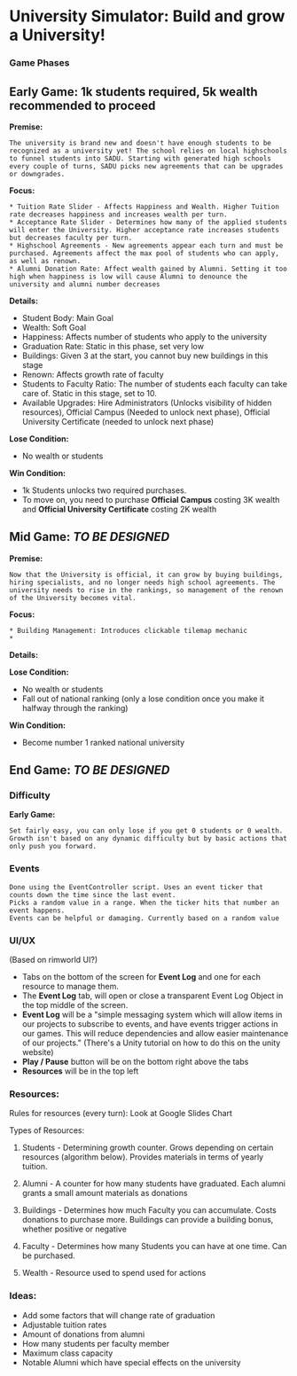 # University Simulator: Build and grow a University!

### Game Phases
## Early Game: 1k students required, 5k wealth recommended to proceed

**Premise:**

	The university is brand new and doesn't have enough students to be recognized as a university yet! The school relies on local highschools to funnel students into SADU. Starting with generated high schools every couple of turns, SADU picks new agreements that can be upgrades or downgrades.

**Focus:**
	
	* Tuition Rate Slider - Affects Happiness and Wealth. Higher Tuition rate decreases happiness and increases wealth per turn.
	* Acceptance Rate Slider - Determines how many of the applied students will enter the University. Higher acceptance rate increases students but decreases faculty per turn.
	* Highschool Agreements - New agreements appear each turn and must be purchased. Agreements affect the max pool of students who can apply, as well as renown.
	* Alumni Donation Rate: Affect wealth gained by Alumni. Setting it too high when happiness is low will cause Alumni to denounce the university and alumni number decreases
	
**Details:**

- Student Body: Main Goal
- Wealth: Soft Goal
- Happiness: Affects number of students who apply to the university
- Graduation Rate: Static in this phase, set very low
- Buildings: Given 3 at the start, you cannot buy new buildings in this stage
- Renown: Affects growth rate of faculty
- Students to Faculty Ratio: The number of students each faculty can take care of. Static in this stage, set to 10.
- Available Upgrades: Hire Administrators (Unlocks visibility of hidden resources), Official Campus (Needed to unlock next phase), Official University Certificate (needed to unlock next phase)
	
**Lose Condition:**
- No wealth or students

**Win Condition:**
- 1k Students unlocks two required purchases.
- To move on, you need to purchase **Official Campus** costing 3K wealth and **Official University Certificate** costing 2K wealth

## Mid Game: *TO BE DESIGNED*

**Premise:**
	
	Now that the University is official, it can grow by buying buildings, hiring specialists, and no longer needs high school agreements. The university needs to rise in the rankings, so management of the renown of the University becomes vital.

**Focus:**

	* Building Management: Introduces clickable tilemap mechanic
	* 

**Details:**

**Lose Condition:**
- No wealth or students
- Fall out of national ranking (only a lose condition once you make it halfway through the ranking)

**Win Condition:**
- Become number 1 ranked national university

## End Game: *TO BE DESIGNED*

### Difficulty

**Early Game:**

	Set fairly easy, you can only lose if you get 0 students or 0 wealth. 
	Growth isn't based on any dynamic difficulty but by basic actions that only push you forward.

### Events

	Done using the EventController script. Uses an event ticker that counts down the time since the last event.
	Picks a random value in a range. When the ticker hits that number an event happens.
	Events can be helpful or damaging. Currently based on a random value

### UI/UX
(Based on rimworld UI?)
- Tabs on the bottom of the screen for **Event Log** and one for each resource to manage them.
- The **Event Log** tab, will open or close a transparent Event Log Object in the top middle of the screen.
- **Event Log** will be a "simple messaging system which will allow items in our projects to subscribe to events, and have events trigger actions in our games. This will reduce dependencies and allow easier maintenance of our projects." (There's a Unity tutorial on how to do this on the unity website)
- **Play / Pause** button will be on the bottom right above the tabs
- **Resources** will be in the top left

### Resources:

Rules for resources (every turn):
	Look at Google Slides Chart

Types of Resources:

1. Students - Determining growth counter. Grows depending on certain resources (algorithm below). Provides materials in terms of yearly tuition.

2. Alumni - A counter for how many students have graduated. Each alumni grants a small amount materials as donations

3. Buildings - Determines how much Faculty you can accumulate. Costs donations to purchase more. Buildings can provide a building bonus, whether positive or negative

4. Faculty - Determines how many Students you can have at one time. Can be purchased.

5. Wealth - Resource used to spend used for actions

### Ideas:
- Add some factors that will change rate of graduation
- Adjustable tuition rates
- Amount of donations from alumni
- How many students per faculty member
- Maximum class capacity
- Notable Alumni which have special effects on the university
